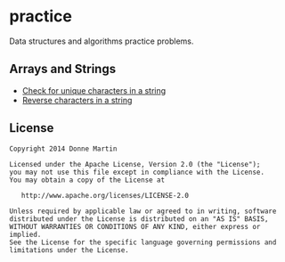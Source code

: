 practice
============

Data structures and algorithms practice problems.

## Arrays and Strings

* [Check for unique characters in a string](http://nbviewer.ipython.org/github/donnemartin/practice/blob/master/arrays-strings/unique_chars.ipynb)
* [Reverse characters in a string](http://nbviewer.ipython.org/github/donnemartin/practice/blob/master/arrays-strings/reverse_string.ipynb)

## License

    Copyright 2014 Donne Martin

    Licensed under the Apache License, Version 2.0 (the "License");
    you may not use this file except in compliance with the License.
    You may obtain a copy of the License at

       http://www.apache.org/licenses/LICENSE-2.0

    Unless required by applicable law or agreed to in writing, software
    distributed under the License is distributed on an "AS IS" BASIS,
    WITHOUT WARRANTIES OR CONDITIONS OF ANY KIND, either express or implied.
    See the License for the specific language governing permissions and
    limitations under the License.

